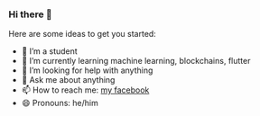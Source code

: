 ### Hi there 👋

Here are some ideas to get you started:

- 🔭 I’m a student
- 🌱 I’m currently learning machine learning, blockchains, flutter
- 🤔 I’m looking for help with anything
- 💬 Ask me about anything
- 📫 How to reach me: [my facebook](https://www.facebook.com/dhista.dna/)
- 😄 Pronouns: he/him

